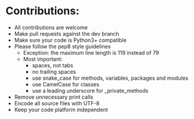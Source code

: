 # Contributions:

- All contributions are welcome
- Make pull requests against the dev branch
- Make sure your code is Python3+ compatible
- Please follow the pep8 style guidelines
  - Exception: the maximum line length is 119 instead of 79
  - Most important:
    - spaces, not tabs
    - no trailing spaces
    - use snake_case for methods, variables, packages and modules
    - use CamelCase for classes
    - use a leading underscore for _private_methods
- Remove unnecessary print calls
- Encode all source files with UTF-8
- Keep your code platform independent
